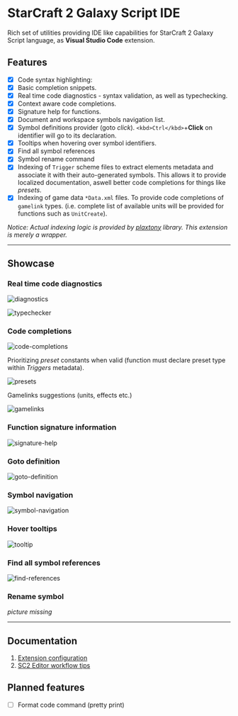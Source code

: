# StarCraft 2 Galaxy Script IDE

Rich set of utilities providing IDE like capabilities for StarCraft 2 Galaxy Script language, as **Visual Studio Code** extension.

## Features

- [x] Code syntax highlighting:
- [x] Basic completion snippets.
- [x] Real time code diagnostics - syntax validation, as well as typechecking.
- [x] Context aware code completions.
- [x] Signature help for functions.
- [x] Document and workspace symbols navigation list.
- [x] Symbol definitions provider (goto *click*). `<kbd>Ctrl</kbd>`+**Click** on identifier will go to its declaration.
- [x] Tooltips when hovering over symbol identifiers.
- [x] Find all symbol references
- [x] Symbol rename command
- [x] Indexing of `Trigger` scheme files to extract elements metadata and associate it with their auto-generated symbols. This allows it to provide localized documentation, aswell better code completions for things like *presets*.
- [x] Indexing of game data `*Data.xml` files. To provide code completions of `gamelink` types. (i.e. complete list of available units will be provided for functions such as `UnitCreate`).

*Notice: Actual indexing logic is provided by [plaxtony](https://github.com/Talv/plaxtony) library. This extension is merely a wrapper.*

---

## Showcase

### Real time code diagnostics

![diagnostics](assets/diagnostics.gif)

![typechecker](assets/typechecker.png)

### Code completions

![code-completions](assets/code-completions.gif)

Prioritizing *preset* constants when valid (function must declare preset type within *Triggers* metadata).

![presets](assets/presets.png)

Gamelinks suggestions (units, effects etc.)

![gamelinks](assets/gamelinks.png)

### Function signature information

![signature-help](assets/signature-help.gif)

### Goto definition

![goto-definition](assets/goto-definition.gif)

### Symbol navigation

![symbol-navigation](assets/symbol-navigation.gif)

### Hover tooltips

![tooltip](assets/tooltip.png)

### Find all symbol references

![find-references](assets/find-references.png)

### Rename symbol

*picture missing*

---

## Documentation

1. [Extension configuration](docs/CONFIGURATION.md)
1. [SC2 Editor workflow tips](docs/SC2_EDITOR.md)

## Planned features

- [ ] Format code command (pretty print)
